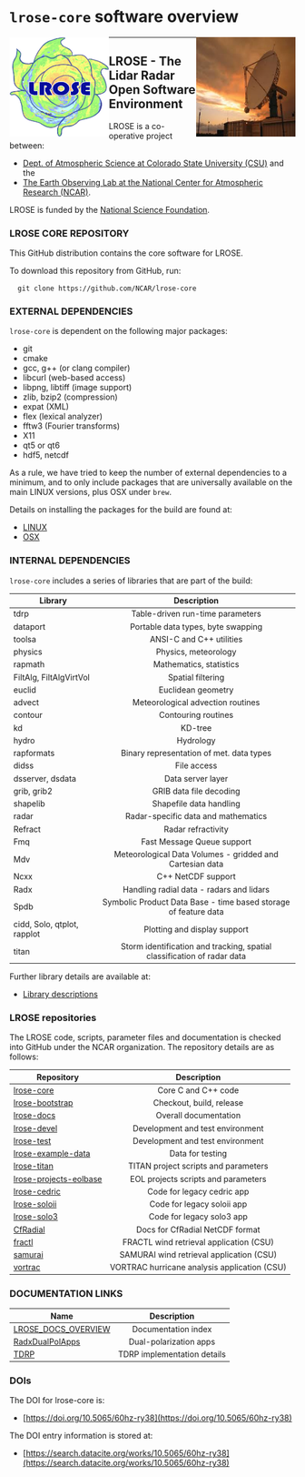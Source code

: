 # `lrose-core` software overview

<img align="left" width="175" height="175" src="../images/LROSE_logo.small.png">
<img align="right" width="175" height="175" src="../images/spol_dynamo.jpg">

--------------------------------------------

## **LROSE** - The Lidar Radar Open Software Environment

LROSE is a co-operative project between:

  * [Dept. of Atmospheric Science at Colorado State University (CSU)](http://www.atmos.colostate.edu/) and the
  * [The Earth Observing Lab at the National Center for Atmospheric Research (NCAR)](https://www.eol.ucar.edu/content/lidar-radar-open-software-environment).

LROSE is funded by the [National Science Foundation](https://www.nsf.gov).

### LROSE CORE REPOSITORY

This GitHub distribution contains the core software for LROSE.

To download this repository from GitHub, run:

```
  git clone https://github.com/NCAR/lrose-core
```

### EXTERNAL DEPENDENCIES

`lrose-core` is dependent on the following major packages:

* git
* cmake
* gcc, g++ (or clang compiler)
* libcurl (web-based access)
* libpng, libtiff (image support)
* zlib, bzip2 (compression)
* expat (XML)
* flex (lexical analyzer)
* fftw3 (Fourier transforms)
* X11
* qt5 or qt6
* hdf5, netcdf

As a rule, we have tried to keep the number of external dependencies to a minimum, and to only include packages that are universally available on the main LINUX versions, plus OSX under `brew`.

Details on installing the packages for the build are found at:

* [LINUX](https://github.com/NCAR/lrose-core/tree/master/docs/build/lrose_package_dependencies.linux.md)
* [OSX](https://github.com/NCAR/lrose-core/tree/master/docs/build/lrose_package_dependencies.osx.md)

### INTERNAL DEPENDENCIES

`lrose-core` includes a series of libraries that are part of the build:

| Library | Description   |
| ------------- |:-------------:|
| tdrp | Table-driven run-time parameters |
| dataport | Portable data types, byte swapping |
| toolsa | ANSI-C and C++ utilities |
| physics | Physics, meteorology |
| rapmath | Mathematics, statistics |
| FiltAlg, FiltAlgVirtVol | Spatial filtering |
| euclid | Euclidean geometry |
| advect | Meteorological advection routines |
| contour | Contouring routines |
| kd | KD-tree |
| hydro | Hydrology |
| rapformats | Binary representation of met. data types |
| didss | File access |
| dsserver, dsdata | Data server layer |
| grib, grib2 | GRIB data file decoding |
| shapelib | Shapefile data handling |
| radar | Radar-specific data and mathematics |
| Refract | Radar refractivity |
| Fmq | Fast Message Queue support |
| Mdv | Meteorological Data Volumes - gridded and Cartesian data |
| Ncxx | C++ NetCDF support |
| Radx | Handling radial data - radars and lidars |
| Spdb | Symbolic Product Data Base - time based storage of feature data |
| cidd, Solo, qtplot, rapplot | Plotting and display support |
| titan | Storm identification and tracking, spatial classification of radar data |

Further library details are available at:

* [Library descriptions](https://github.com/NCAR/lrose-core/blob/master/docs/libs/lrose-libs-summary.pdf)

### LROSE repositories

The LROSE code, scripts, parameter files and documentation is checked into GitHub under the NCAR organization. The repository details are as follows:

| Repository | Description   |
| ------------- |:-------------:|
| [lrose-core](https://github.com/NCAR/lrose-core) | Core C and C++ code |
| [lrose-bootstrap](https://github.com/NCAR/lrose-bootstrap) | Checkout, build, release |
| [lrose-docs](https://github.com/NCAR/lrose-docs) | Overall documentation |
| [lrose-devel](https://github.com/NCAR/lrose-devel) | Development and test environment |
| [lrose-test](https://github.com/NCAR/lrose-test) | Development and test environment |
| [lrose-example-data](https://github.com/NCAR/lrose-example-data) | Data for testing |
| [lrose-titan](https://github.com/NCAR/lrose-titan) | TITAN project scripts and parameters |
| [lrose-projects-eolbase](https://github.com/NCAR/lrose-projects-eolbase) | EOL projects scripts and parameters |
| [lrose-cedric](https://github.com/NCAR/lrose-cedric) | Code for legacy cedric app |
| [lrose-soloii](https://github.com/NCAR/lrose-soloii) | Code for legacy soloii app |
| [lrose-solo3](https://github.com/NCAR/lrose-solo3) | Code for legacy solo3 app |
| [CfRadial](https://github.com/NCAR/CfRadial) | Docs for CfRadial NetCDF format |
| [fractl](https://github.com/mmbell/fractl) | FRACTL wind retrieval application (CSU) |
| [samurai](https://github.com/mmbell/samurai) | SAMURAI wind retrieval application (CSU) |
| [vortrac](https://github.com/mmbell/vortrac) | VORTRAC hurricane analysis application (CSU) |

### DOCUMENTATION LINKS

| Name           | Description   |
| -------------- |:-------------:|
| [LROSE_DOCS_OVERVIEW](https://github.com/NCAR/lrose-core/blob/master/docs/LROSE_DOCS_OVERVIEW.md) | Documentation index |
| [RadxDualPolApps](https://github.com/NCAR/lrose-core/blob/master/docs/apps/radx/dualpol/RadxDualpolApps.md) | Dual-polarization apps |
| [TDRP](http://htmlpreview.github.io/?https://github.com/NCAR/lrose-core/blob/master/docs/tdrp/index.html) | TDRP implementation details |

### DOIs

The DOI for lrose-core is:

* [https://doi.org/10.5065/60hz-ry38](https://doi.org/10.5065/60hz-ry38)

The DOI entry information is stored at:

* [https://search.datacite.org/works/10.5065/60hz-ry38](https://search.datacite.org/works/10.5065/60hz-ry38)

